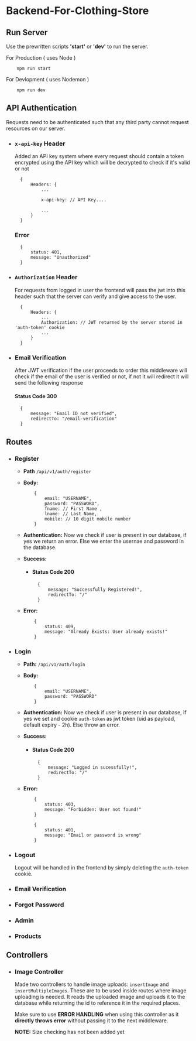 # Backend-For-Clothing-Store

## Run Server
Use the prewritten scripts **'start'** or **'dev'** to run the server.

For Production ( uses Node )
```
    npm run start
```
For Devlopment ( uses Nodemon )
```
    npm run dev
```

## API Authentication

Requests need to be authenticated such that any third party cannot request resources on our server.

- ### <code>x-api-key</code> Header
    Added an API key system where every request should contain a token encrypted using the API key which will be decrypted to check if it's valid or not
        
        {
            Headers: {
                ...

                x-api-key: // API Key....
            
                ...
            }
        }

    ### Error
        {
            status: 401,
            message: "Unauthorized"
        }

- ### <code>Authorization</code> Header
    For requests from logged in user the frontend will pass the jwt into this header such that the server can verify and give access to the user.

        {
            Headers: {
                ...
                Authorization: // JWT returned by the server stored in 'auth-token' cookie
                ...
            }
        }

- ### Email Verification
    After JWT verification if the user proceeds to order this middleware will check if the email of the user is verified or not, if not it will redirect it will send the following response

    #### Status Code 300

        {
            message: "Email ID not verified",
            redirectTo: "/email-verification"
        }
        

## Routes

- ### Register
    - **Path** <code>/api/v1/auth/register</code>
    - **Body:**
        ```
            {
                email: "USERNAME",
                password: "PASSWORD",
                fname: // First Name , 
                lname: // Last Name,
                mobile: // 10 digit mobile number
            }
        ```

    - **Authentication:**
        Now we check if user is present in our database, if yes we return an error. Else we enter the usernae and password in the database.
    - **Success:**
        - #### Status Code 200
                {
                    message: "Successfully Registered!",
                    redirectTo: "/"
                }
    - **Error:**
        ```
            {
                status: 409,
                message: "Already Exists: User already exists!"
            }
        ```

- ### Login
    - **Path:** <code>/api/v1/auth/login</code>
    - **Body:**
        ```
            {
                email: "USERNAME",
                password: "PASSWORD"
            }
        ```

    - **Authentication:**
        Now we check if user is present in our database, if yes we set and cookie <code>auth-token</code> as jwt token (uid as payload, default expiry - 2h). Else throw an error.
    
    - **Success:**
        - #### Status Code 200
                {
                    message: "Logged in sucessfully!",
                    redirectTo: "/"
                }

    - **Error:**
        ```
            {
                status: 403,
                message: "Forbidden: User not found!"
            }
        ```
        ```
            {
                status: 401,
                message: "Email or password is wrong"
            }
        ```

- ### Logout

    Logout will be handled in the frontend by simply deleting the <code>auth-token</code> cookie.

- ### Email Verification

- ### Forgot Password

- ### Admin

- ### Products



## Controllers

- ### Image Controller
    Made two controllers to handle image uploads: <code>insertImage</code> and <code>insertMultipleImages</code>. These are to be used inside routes where image uploading is needed. It reads the uploaded image and uploads it to the database while returning the id to reference it in the required places.

    Make sure to use **ERROR HANDLING** when using this controller as it **directly throws error** without passing it to the next middleware.

    **NOTE:** Size checking has not been added yet